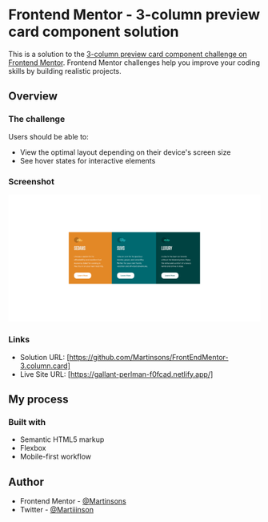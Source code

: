 # Frontend Mentor - 3-column preview card component solution

This is a solution to the [3-column preview card component challenge on Frontend Mentor](https://www.frontendmentor.io/challenges/3column-preview-card-component-pH92eAR2-). Frontend Mentor challenges help you improve your coding skills by building realistic projects.

## Overview

### The challenge

Users should be able to:

- View the optimal layout depending on their device's screen size
- See hover states for interactive elements

### Screenshot

![](./screenshot.jpg)

### Links

- Solution URL: [https://github.com/Martinsons/FrontEndMentor-3.column.card]
- Live Site URL: [https://gallant-perlman-f0fcad.netlify.app/]

## My process

### Built with

- Semantic HTML5 markup
- Flexbox
- Mobile-first workflow

## Author

- Frontend Mentor - [@Martinsons](https://www.frontendmentor.io/profile/Martinsons)
- Twitter - [@Martiiinson](https://twitter.com/Martiiinson)
